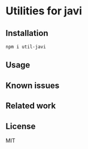 # Utilities for javi

## Installation

```
npm i util-javi
```

## Usage

## Known issues

## Related work

## License

MIT
